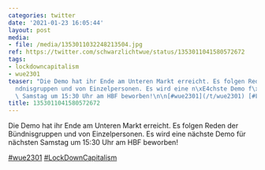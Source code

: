 ```yaml
---
categories: twitter
date: '2021-01-23 16:05:44'
layout: post
media:
- file: /media/1353011032248213504.jpg
ref: https://twitter.com/schwarzlichtwue/status/1353011041580572672
tags:
- lockdowncapitalism
- wue2301
teaser: "Die Demo hat ihr Ende am Unteren Markt erreicht. Es folgen Reden der B\xFC\
  ndnisgruppen und von Einzelpersonen. Es wird eine n\xE4chste Demo f\xFCr n\xE4chsten\
  \ Samstag um 15:30 Uhr am HBF beworben!\n\n[#wue2301](/t/wue2301) [#LockDownCapitalism](/t/lockdowncapitalism) "
title: 1353011041580572672
---
```

Die Demo hat ihr Ende am Unteren Markt erreicht. Es folgen Reden der Bündnisgruppen und von Einzelpersonen. Es wird eine nächste Demo für nächsten Samstag um 15:30 Uhr am HBF beworben!

[#wue2301](/t/wue2301) [#LockDownCapitalism](/t/lockdowncapitalism) 